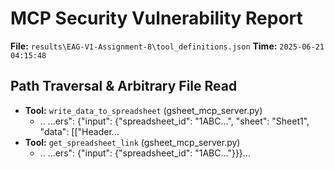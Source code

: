 # MCP Security Vulnerability Report
**File:** `results\EAG-V1-Assignment-8\tool_definitions.json`
**Time:** `2025-06-21 04:15:48`


## Path Traversal & Arbitrary File Read
- **Tool:** `write_data_to_spreadsheet` (gsheet_mcp_server.py)
    - ..
        ...ers": {"input": {"spreadsheet_id": "1ABC...", "sheet": "Sheet1", "data": [["Header...
- **Tool:** `get_spreadsheet_link` (gsheet_mcp_server.py)
    - ..
        ...ers": {"input": {"spreadsheet_id": "1ABC..."}}}...